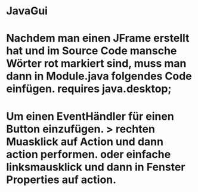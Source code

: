 # JavaGui
# Nachdem man einen JFrame erstellt hat und im Source Code mansche Wörter rot markiert sind, muss man dann in Module.java folgendes Code einfügen. 	requires java.desktop;
# Um einen EventHändler für einen Button einzufügen. > rechten Muasklick auf Action und dann action performen. oder einfache linksmausklick und dann in Fenster Properties auf action.
# 
# 
